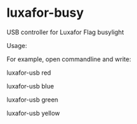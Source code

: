 # luxafor-busy
USB controller for Luxafor Flag busylight

Usage: <EXE> <COLOR>
  
For example, open commandline and write:

luxafor-usb red

luxafor-usb blue

luxafor-usb green

luxafor-usb yellow
